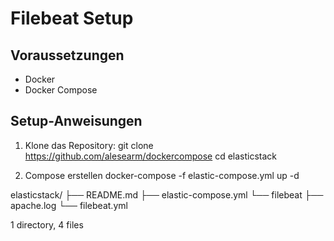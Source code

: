 # Filebeat Setup

## Voraussetzungen
- Docker
- Docker Compose

## Setup-Anweisungen

1. Klone das Repository:
   git clone https://github.com/alesearm/dockercompose 
   cd elasticstack

2. Compose erstellen
   docker-compose -f elastic-compose.yml up -d 

elasticstack/
├── README.md
├── elastic-compose.yml
└── filebeat
    ├── apache.log
    └── filebeat.yml

1 directory, 4 files
